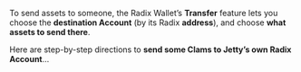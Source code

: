 To send assets to someone, the Radix Wallet’s **Transfer** feature lets you choose the **destination Account** (by its Radix **address**), and choose **what assets to send there**.

Here are step-by-step directions to **send some Clams to Jetty’s own Radix Account**…
